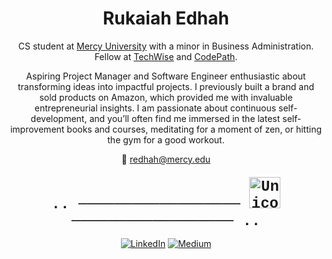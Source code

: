 <h1 align="center">Rukaiah Edhah</h1>

<p align="center">
  CS student at <a href="https://www.mercy.edu/">Mercy University</a> with a minor in Business Administration. Fellow at <a href="https://techwise.talentsprint.com//">TechWise</a> and <a href="https://www.codepath.org/">CodePath</a>.
</p>

<p align="center">
  Aspiring Project Manager and Software Engineer enthusiastic about transforming ideas into impactful projects. I previously built a brand and sold products on Amazon, which provided me with invaluable entrepreneurial insights. I am passionate about continuous self-development, and you’ll often find me immersed in the latest self-improvement books and courses, meditating for a moment of zen, or hitting the gym for a good workout.
</p>

<p align="center">
  📧 <a href="mailto:redhah@mercy.edu">redhah@mercy.edu</a>
</p>

<div align="center" style="font-family: Courier New, monospace; font-size: 24px; font-weight: bold; margin-top: 20px;">
  .. ────────────────── <img src="https://github.com/rukaiah-edhah/rukaiah-edhah/assets/134958226/dbd931ef-63f2-470b-94a7-7fadea315875" alt="Unicorn" width="50"/> ────────────────── ..
</div>

<p align="center">
  <a href="https://www.linkedin.com/in/rukaiah-edhah/" target="_blank"><img src="https://img.shields.io/badge/LinkedIn-0A66C2?style=for-the-badge&logo=linkedin&logoColor=white" alt="LinkedIn"></a>
  <a href="https://medium.com/@rukaiah" target="_blank"><img src="https://img.shields.io/badge/Medium-000000?style=for-the-badge&logo=medium&logoColor=white" alt="Medium"></a>
</p>

